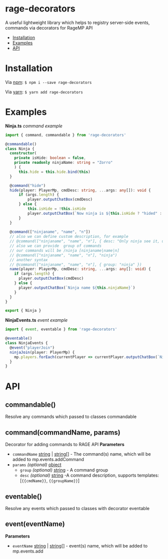 # rage-decorators
A useful lightweight library which helps to registry server-side events, commands via decorators for RageMP API 

* [Installation](#installation)
* [Examples](#examples)
* [API](#api)

# Installation

Via [npm](https://github.com/npm/cli):
`$ npm i --save rage-decorators`

Via [yarn](https://yarnpkg.com/cli/install):
`$ yarn add rage-decorators`

# Examples

**Ninja.ts** *command example*
```typescript
import { command, commandable } from 'rage-decorators'

@commandable()
class Ninja {
  constructor(
    private isHide: boolean = false,
    private readonly ninjaName: string = "Zorro"
    ) {
      this.hide = this.hide.bind(this)
  }

  @command("hide")
  hide(player: PlayerMp, cmdDesc: string, ...args: any[]): void {
      if (args.length) {
          player.outputChatBox(cmdDesc)
      } else {
          this.isHide = !this.isHide
          player.outputChatBox(`Now ninja is ${this.isHide ? "hided" : "not hided"}`)
      }
  }
  
  @command(["ninjaname", "name", "n"])
  // also we can define custom description, for example
  // @command(["ninjaname", "name", "n"], { desc: "Only ninja see it, usage /{{cmdName}}" })
  // also we can provide  group of commands
  // our commands will be /ninja [ninjaname|name|n]
  // @command(["ninjaname", "name", "n"], "ninja")
  // another syntax
  // @command(["ninjaname", "name", "n"], { group: "ninja" })
  name(player: PlayerMp, cmdDesc: string, ...args: any[]: void) {
    if (args.length) {
      player.outputChatBox(cmdDesc)
    } else {
      player.outputChatBox(`Ninja name ${this.ninjaName}`)
    }
  }
}

export { Ninja }
```

**NinjaEvents.ts** *event example*
```typescript
import { event, eventable } from 'rage-decorators'

@eventable()
class NinjaEvents {
  @event("playerJoin")
  ninjaJoin(player: PlayerMp) {
    mp.players.forEach(currentPlayer => currentPlayer.outputChatBox(`Ninja ${player.name} has just joined.`))
  }
}
```

# API
## **commandable()**
Resolve any commands which passed to classes commandable

## **command(commandName, params)**
Decorator for adding commands to RAGE API
**Parameters**
* `commandName` [string](https://developer.mozilla.org/docs/Web/JavaScript/Reference/Global_Objects/String) | [string](https://developer.mozilla.org/docs/Web/JavaScript/Reference/Global_Objects/String)[] - The command(s) name, which will be added to mp.events.addCommand
* `params` *(optional)* [object](https://developer.mozilla.org/en-US/docs/Web/JavaScript/Reference/Global_Objects/Object)
  * `group` *(optional)* [string](https://developer.mozilla.org/docs/Web/JavaScript/Reference/Global_Objects/String) - A command group
  * `desc` *(optional)* [string](https://developer.mozilla.org/docs/Web/JavaScript/Reference/Global_Objects/String) -A command description, supports templates: [`{{cmdName}}`, `{{groupName}}`]

## **eventable()**
Resolve any events which passed to classes with decorator eventable

## **event(eventName)**
**Parameters**
* `eventName` [string](https://developer.mozilla.org/docs/Web/JavaScript/Reference/Global_Objects/String) | [string](https://developer.mozilla.org/docs/Web/JavaScript/Reference/Global_Objects/String)[] - event(s) name, which will be added to mp.events.add